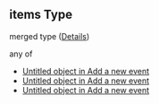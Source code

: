 ## items Type

merged type ([Details](add-event-anyof-random-event-properties-conditions-items.md))

any of

-   [Untitled object in Add a new event](add-event-anyof-random-event-properties-conditions-items-anyof-0.md "check type definition")
-   [Untitled object in Add a new event](add-event-anyof-random-event-properties-conditions-items-anyof-1.md "check type definition")
-   [Untitled object in Add a new event](add-event-anyof-random-event-properties-conditions-items-anyof-2.md "check type definition")
